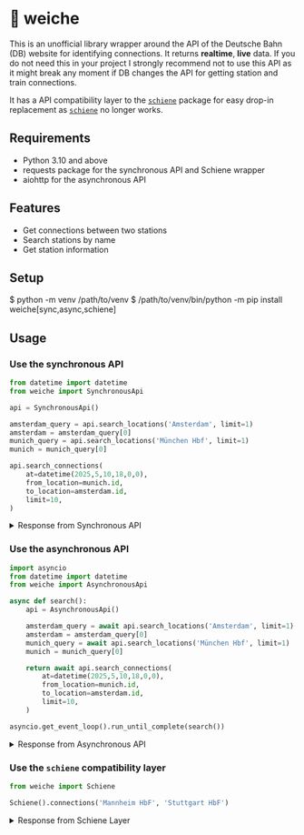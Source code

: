 # 🚆 weiche

This is an unofficial library wrapper around the API of the
Deutsche Bahn (DB) website for identifying connections.
It returns **realtime**, **live** data.
If you do not need this in your project I strongly recommend
not to use this API as it might break any moment if DB changes
the API for getting station and train connections.

It has a API compatibility layer to the
[`schiene`](https://pypi.org/project/schiene/) package for
easy drop-in replacement as
[`schiene`](https://pypi.org/project/schiene/) no longer
works.

## Requirements

- Python 3.10 and above
- requests package for the synchronous API and Schiene wrapper
- aiohttp for the asynchronous API

## Features

- Get connections between two stations
- Search stations by name
- Get station information

## Setup

$ python -m venv /path/to/venv
$ /path/to/venv/bin/python -m pip install weiche[sync,async,schiene]

## Usage

### Use the synchronous API

```python
from datetime import datetime
from weiche import SynchronousApi

api = SynchronousApi()

amsterdam_query = api.search_locations('Amsterdam', limit=1)
amsterdam = amsterdam_query[0]
munich_query = api.search_locations('München Hbf', limit=1)
munich = munich_query[0]

api.search_connections(
    at=datetime(2025,5,10,18,0,0),
    from_location=munich.id,
    to_location=amsterdam.id,
    limit=10,
)
```

<details>
<summary>Response from Synchronous API</summary>

The return format is an object which can also be found in the [objects.py](./src/weiche/objects.py) file.

Look for the [`Connection`](./src/weiche/objects.py#L175) class and see the API definition there.

</details>

### Use the asynchronous API

```python
import asyncio
from datetime import datetime
from weiche import AsynchronousApi

async def search():
    api = AsynchronousApi()

    amsterdam_query = await api.search_locations('Amsterdam', limit=1)
    amsterdam = amsterdam_query[0]
    munich_query = await api.search_locations('München Hbf', limit=1)
    munich = munich_query[0]

    return await api.search_connections(
        at=datetime(2025,5,10,18,0,0),
        from_location=munich.id,
        to_location=amsterdam.id,
        limit=10,
    )

asyncio.get_event_loop().run_until_complete(search())
```

<details>
<summary>Response from Asynchronous API</summary>

The return format is an object which can also be found in the [objects.py](./src/weiche/objects.py) file.

Look for the [`Connection`](./src/weiche/objects.py#L175) class and see the API definition there.

</details>

### Use the `schiene` compatibility layer

```python
from weiche import Schiene

Schiene().connections('Mannheim HbF', 'Stuttgart HbF')
```

<details>
<summary>Response from Schiene Layer</summary>

```python
[{'arrival': '15:47',
  'canceled': False,
  'departure': '14:30',
  'details': '',
  'price': 55.0,
  'products': ['ICE'],
  'time': '01:16',
  'transfers': 0,
  'ontime': True,
  'delay': None},
 {'arrival': '16:21',
  'canceled': False,
  'departure': '14:38',
  'details': '',
  'price': 50.99,
  'products': ['SBAHN', 'ICE'],
  'time': '01:42',
  'transfers': 1,
  'ontime': True,
  'delay': None},
 {'arrival': '16:25',
  'canceled': False,
  'departure': '14:46',
  'details': '',
  'price': 50.99,
  'products': ['ICE', 'REGIONAL'],
  'time': '01:23',
  'transfers': 1,
  'ontime': True,
  'delay': None},
 {'arrival': '16:45',
  'canceled': False,
  'departure': '15:31',
  'details': '',
  'price': 55.0,
  'products': ['ICE'],
  'time': '01:14',
  'transfers': 0,
  'ontime': True,
  'delay': None},
 {'arrival': '17:27',
  'canceled': False,
  'departure': '15:34',
  'details': '',
  'price': 55.0,
  'products': ['ICE', 'REGIONAL'],
  'time': '01:53',
  'transfers': 1,
  'ontime': True,
  'delay': None},
 {'arrival': '17:15',
  'canceled': False,
  'departure': '15:35',
  'details': '',
  'price': 21.8,
  'products': ['REGIONAL', 'REGIONAL'],
  'time': '01:40',
  'transfers': 1,
  'ontime': True,
  'delay': None},
 {'arrival': '17:44',
  'canceled': False,
  'departure': '15:35',
  'details': '',
  'price': 21.8,
  'products': ['REGIONAL', 'REGIONAL'],
  'time': '02:09',
  'transfers': 1,
  'ontime': True,
  'delay': None},
 {'arrival': '17:33',
  'canceled': False,
  'departure': '15:36',
  'details': '',
  'price': 24.99,
  'products': ['SBAHN', 'ICE'],
  'time': '02:06',
  'transfers': 1,
  'ontime': False,
  'delay': {'delay_departure': 0, 'delay_arrival': 9}},
 {'arrival': '18:20',
  'canceled': False,
  'departure': '16:38',
  'details': '',
  'price': 47.99,
  'products': ['SBAHN', 'ICE'],
  'time': '01:42',
  'transfers': 1,
  'ontime': True,
  'delay': None},
 {'arrival': '18:24',
  'canceled': False,
  'departure': '16:46',
  'details': '',
  'price': 50.99,
  'products': ['ICE', 'REGIONAL'],
  'time': '01:38',
  'transfers': 1,
  'ontime': True,
  'delay': None}]
```

</details>
